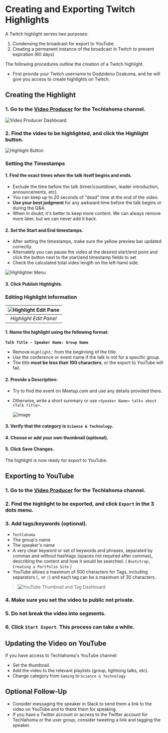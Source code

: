 # Creating and Exporting Twitch Highlights
A Twitch highlight serves two purposes: 
1. Condensing the broadcast for export to YouTube.
2. Creating a permanent instance of the broadcast in Twitch to prevent expiration (60 days)

The following procedures outline the creation of a Twitch highlight.

* First provide your Twitch username to Dodzidenu Dzakuma, and he will give you access to create highlights on Twitch.

## Creating the Highlight

### 1. Go to the [Video Producer](https://dashboard.twitch.tv/u/techlahoma/content/video-producer) for the Techlahoma channel.

![Video Producer Dashboard](https://raw.githubusercontent.com/techlahoma/broadcasting/master/TwitchHighlighting/Dashboard.PNG)

### 2. Find the video to be highlighted, and click the **Highlight** button.

![Highlight Button](https://raw.githubusercontent.com/techlahoma/broadcasting/master/TwitchHighlighting/Highlight%20Button.PNG)

### Setting the Timestamps

#### 1. Find the exact times when the talk itself begins and ends. 

* Exclude the time before the talk (timer/countdown, leader introduction, announcements, etc). 
* You can keep up to 20 seconds of "dead" time at the end of the video. 
* **Use your best judgment** for any awkward time before the talk begins or during the Q&A. 
* When in doubt, it's better to keep more content. We can always remove more later, but we can never add it back.

#### 2. Set the **Start** and **End** timestamps. 

* After setting the timestamps, make sure the yellow preview bar updated correctly.
* Alternately you can pause the video at the desired start/end point and click the button next to the start/end timestamp fields to set 
* Check the calculated total video length on the left-hand side.

![Highlighter Menu](https://raw.githubusercontent.com/techlahoma/broadcasting/master/TwitchHighlighting/Highlighter%20Menu.PNG) 

#### 3. Click **Publish Highlights**.

### Editing Highlight Information 
 
| ![Highlight Edit Pane](https://raw.githubusercontent.com/techlahoma/broadcasting/master/TwitchHighlighting/Edit%20Highlight.PNG) |
|:-:|
| *Highlight Edit Panel* |  

#### 1. Name the highlight using the following format:  
**`Talk Title - Speaker Name: Group Name`** 
* Remove `Highlight:` from the beginning of the title.
* Use the conference or event name if the talk is not for a specific group.
* The title **must be less than 100 characters**, or the export to YouTube will fail.

#### 2. Provide a Description: 
  
* Try to find the event on Meetup.com and use any details provided there. 
* Otherwise, write a short summary or use `<Speaker Name> talks about <Talk Title>.`

   ![image](https://user-images.githubusercontent.com/954596/32418141-e38ceb7e-c229-11e7-8aee-db87bc569737.png)

#### 3. Verify that the category is **`Science & Technology`**.

#### 4. Choose or add your own thumbnail (optional).

#### 5. Click **Save Changes**.

The highlight is now ready for export to YouTube.

## Exporting to YouTube

### 1. Go to the [Video Producer](https://dashboard.twitch.tv/u/techlahoma/content/video-producer) for the Techlahoma channel.

### 2. Find the highlight to be exported, and click `Export` in the 3 dots menu.

### 3. Add tags/keywords (optional).

* `Techlahoma`
* The group's name
* The speaker's name
* A very clear keyword or set of keywords and phrases, separated by commas and without hashtags (spaces not required after commas), describing the content and how it would be searched. ( `Bootstrap, Creating a Portfolio Site` )
* YouTube allows a maximum of 500 characters for Tags, including separators (`,` or `|`) and each tag can be a maximum of 30 characters.
> ![YouTube Thumbnail and Tag Dashboard](https://raw.githubusercontent.com/techlahoma/broadcasting/master/TwitchHighlighting/Youtube-TagList.png)

### 4. Make sure you set the video to public not private. 

### 5. Do not break the video into segments.

### 6. Click `Start Export`. This process can take a while.

## Updating the Video on YouTube

If you have access to Techlahoma's YouTube channel:
* Set the thumbnail.
* Add the video to the relevant playlists (group, lightning talks, etc).
* Change category from `Gaming` to `Science & Technology` 

## Optional Follow-Up

* Consider messaging the speaker in Slack to send them a link to the video on YouTube and to thank them for speaking.
* If you have a Twitter account or access to the Twitter account for Techlahoma or the user group, consider tweeting a link and tagging the speaker.
